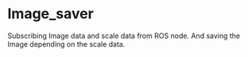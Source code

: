 # Image_saver



Subscribing Image data and scale data from ROS node. And saving the Image depending on the scale data.
